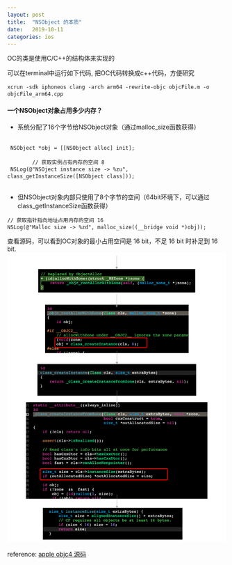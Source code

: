 ```yaml
---
layout: post
title:  "NSObject 的本质"
date:   2019-10-11
categories: ios
---
```


OC的类是使用C/C++的结构体来实现的

可以在terminal中运行如下代码, 把OC代码转换成c++代码，方便研究
```Object-C
xcrun -sdk iphoneos clang -arch arm64 -rewrite-objc objcFile.m -o objcFile_arm64.cpp
```

#### 一个NSObject对象占用多少内存？
* 系统分配了16个字节给NSObject对象（通过malloc_size函数获得）
```Object-C

 NSObject *obj = [[NSObject alloc] init];
        
        // 获取实例占有内存的空间 8
 NSLog(@"NSOject instance size -> %zu", class_getInstanceSize([NSObject class]));
        
```
* 但NSObject对象内部只使用了8个字节的空间（64bit环境下，可以通过class_getInstanceSize函数获得）
```Object-C
// 获取指针指向地址占用内存的空间 16
NSLog(@"Malloc size -> %zd", malloc_size((__bridge void *)obj));
```
查看源码，可以看到OC对象的最小占用空间是 16 bit，不足 16 bit 时补足到 16 bit.
![](/resource/nsobject/alloc_size.png)


reference: [apple objc4 源码](https://opensource.apple.com/tarballs/objc4/)